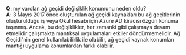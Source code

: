 **Q**: my varolan ağ geçidi değişiklik konumunu neden oldu? <br/>
**A**: 3 Mayıs 2017 önce oluşturulan ağ geçidi kaynakları bu ağ geçitlerinin oluşturulduğu iş veya Okul hesabı için Azure AD kiracısı özgün konuma taşınmış. Ancak, bu değişiklikler, her zamanki gibi çalışmaya devam etmelidir çalışmakta mantıksal uygulamaları etkiler döndürmemelidir. Ağ Geçidi'nin genel kullanılabilirlik ile olabilir, ağ geçidi kaynak konumları mantığı uygulama konumlardan farklı olabilir.